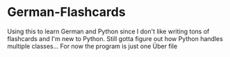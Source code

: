 # German-Flashcards
Using this to learn German and Python since I don't like writing tons of flashcards and I'm new to Python.
Still gotta figure out how Python handles multiple classes... For now the program is just one Über file
